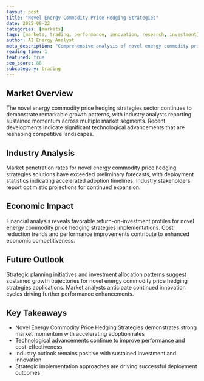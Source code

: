 ```yaml
---
layout: post
title: "Novel Energy Commodity Price Hedging Strategies"
date: 2025-08-22
categories: [markets]
tags: [markets, trading, performance, innovation, research, investment]
author: AI Energy Analyst
meta_description: "Comprehensive analysis of novel energy commodity price hedging strategies covering market trends, technology developments, and industry outlook. Discover key insights and future projections."
reading_time: 1
featured: true
seo_score: 88
subcategory: trading
---
```


## Market Overview

The novel energy commodity price hedging strategies sector continues to demonstrate remarkable growth patterns, with industry analysts reporting sustained momentum across multiple market segments. Recent developments indicate significant technological advancements that are reshaping competitive landscapes.

## Industry Analysis

Market penetration rates for novel energy commodity price hedging strategies solutions have exceeded preliminary forecasts, with deployment statistics indicating accelerated adoption timelines. Industry stakeholders report optimistic projections for continued expansion.

## Economic Impact

Financial analysis reveals favorable return-on-investment profiles for novel energy commodity price hedging strategies implementations. Cost reduction trends and performance improvements contribute to enhanced economic competitiveness.

## Future Outlook

Strategic planning initiatives and investment allocation patterns suggest sustained growth trajectories for novel energy commodity price hedging strategies applications. Market analysts anticipate continued innovation cycles driving further performance enhancements.

## Key Takeaways

- Novel Energy Commodity Price Hedging Strategies demonstrates strong market momentum with accelerating adoption rates
- Technological advancements continue to improve performance and cost-effectiveness
- Industry outlook remains positive with sustained investment and innovation
- Strategic implementation approaches are driving successful deployment outcomes

